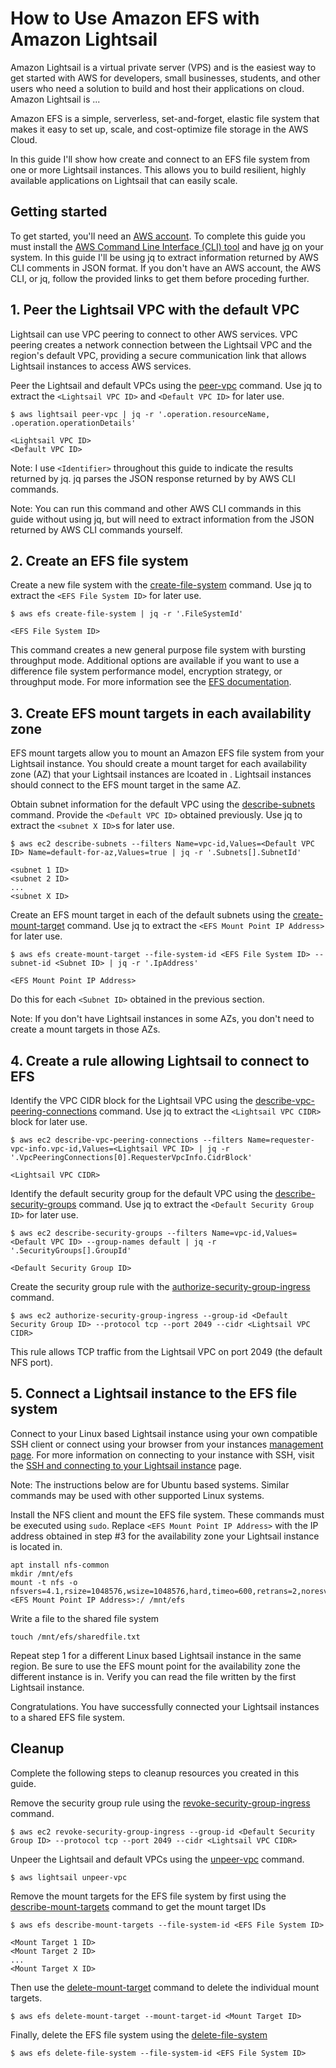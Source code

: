 # How to Use Amazon EFS with Amazon Lightsail

Amazon Lightsail is a virtual private server (VPS) and is the easiest way to get started with AWS for developers, small businesses, students, and other users who need a solution to build and host their applications on cloud. Amazon Lightsail is ...

Amazon EFS is a simple, serverless, set-and-forget, elastic file system that makes it easy to set up, scale, and cost-optimize file storage in the AWS Cloud.

In this guide I'll show how create and connect to an EFS file system from one or more Lightsail instances. This allows you to build resilient, highly available applications on Lightsail that can easily scale.  

## Getting started

To get started, you'll need an [AWS account](https://portal.aws.amazon.com/billing/signup). To complete this guide you must install the [AWS Command Line Interface (CLI) tool](https://docs.aws.amazon.com/cli/latest/userguide/cli-chap-install.html) and have [jq](https://stedolan.github.io/jq/) on your system. In this guide I'll be using jq to extract information returned by AWS CLI comments in JSON format. If you don't have an AWS account, the AWS CLI, or jq, follow the provided links to get them before proceding further.

## 1. Peer the Lightsail VPC with the default VPC

Lightsail can use VPC peering to connect to other AWS services. VPC peering creates a network connection between the Lightsail VPC and the region's default VPC, providing a secure communication link that allows Lightsail instances to access AWS services.

Peer the Lightsail and default VPCs using the  [peer-vpc](https://awscli.amazonaws.com/v2/documentation/api/latest/reference/lightsail/peer-vpc.html) command. Use jq to extract the ```<Lightsail VPC ID>``` and ```<Default VPC ID>``` for later use. 


```
$ aws lightsail peer-vpc | jq -r '.operation.resourceName, .operation.operationDetails'

<Lightsail VPC ID>
<Default VPC ID>
```

Note: I use ```<Identifier>``` throughout this guide to indicate the results returned by jq. jq parses the JSON response returned by by AWS CLI commands.

Note: You can run this command and other AWS CLI commands in this guide without using jq, but will need to extract information from the JSON returned by AWS CLI commands yourself.

## 2. Create an EFS file system

Create a new file system with the [create-file-system](https://awscli.amazonaws.com/v2/documentation/api/latest/reference/efs/create-file-system.html) command. Use jq to extract the ```<EFS File System ID>``` for later use. 

```
$ aws efs create-file-system | jq -r '.FileSystemId'
   
<EFS File System ID>
```

This command creates a new general purpose file system with bursting throughput mode. Additional options are available if you want to use a difference file system performance model, encryption strategy, or throughput mode. For more information see the [EFS documentation](https://docs.aws.amazon.com/efs/index.html). 

## 3. Create EFS mount targets in each availability zone

EFS mount targets allow you to mount an Amazon EFS file system from your Lightsail instance. You should create a mount target for each availability zone (AZ) that your Lightsail instances are lcoated in . Lightsail instances should connect to the EFS mount target in the same AZ. 

Obtain subnet information for the default VPC using the [describe-subnets](https://awscli.amazonaws.com/v2/documentation/api/latest/reference/ec2/describe-subnets.html) command. Provide the ```<Default VPC ID>``` obtained previously. Use jq to extract the ```<subnet X ID>```s for later use. 

```
$ aws ec2 describe-subnets --filters Name=vpc-id,Values=<Default VPC ID> Name=default-for-az,Values=true | jq -r '.Subnets[].SubnetId'

<subnet 1 ID>
<subnet 2 ID>
...
<subnet X ID>
```

Create an EFS mount target in each of the default subnets using the [create-mount-target](https://awscli.amazonaws.com/v2/documentation/api/latest/reference/efs/create-mount-target.html) command.  Use jq to extract the ```<EFS Mount Point IP Address>``` for later use.

```
$ aws efs create-mount-target --file-system-id <EFS File System ID> --subnet-id <Subnet ID> | jq -r '.IpAddress'

<EFS Mount Point IP Address>
```

Do this for each ```<Subnet ID>``` obtained in the previous section.

Note: If you don't have Lightsail instances in some AZs, you don't need to create a mount targets in those AZs. 

## 4. Create a rule allowing Lightsail to connect to EFS

Identify the VPC CIDR block for the Lightsail VPC using the [describe-vpc-peering-connections](https://awscli.amazonaws.com/v2/documentation/api/latest/reference/ec2/describe-vpc-peering-connections.html) command. Use jq to extract the ```<Lightsail VPC CIDR>``` block for later use.

```
$ aws ec2 describe-vpc-peering-connections --filters Name=requester-vpc-info.vpc-id,Values=<Lightsail VPC ID> | jq -r '.VpcPeeringConnections[0].RequesterVpcInfo.CidrBlock'

<Lightsail VPC CIDR>
```

Identify the default security group for the default VPC using the [describe-security-groups](https://awscli.amazonaws.com/v2/documentation/api/latest/reference/ec2/describe-security-groups.html) command. Use jq to extract the ```<Default Security Group ID>``` for later use.

```
$ aws ec2 describe-security-groups --filters Name=vpc-id,Values=<Default VPC ID> --group-names default | jq -r '.SecurityGroups[].GroupId'

<Default Security Group ID>
```

Create the security group rule with the [authorize-security-group-ingress](https://awscli.amazonaws.com/v2/documentation/api/latest/reference/ec2/authorize-security-group-ingress.html) command. 

```
$ aws ec2 authorize-security-group-ingress --group-id <Default Security Group ID> --protocol tcp --port 2049 --cidr <Lightsail VPC CIDR>
```

This rule allows TCP traffic from the Lightsail VPC on port 2049 (the default NFS port).


## 5. Connect a Lightsail instance to the EFS file system

Connect to your Linux based Lightsail instance using your own compatible SSH client or connect using your browser from your instances [management page](https://lightsail.aws.amazon.com/ls/webapp/home/instances). For more information on connecting to your instance with SSH, visit the [SSH and connecting to your Lightsail instance](https://lightsail.aws.amazon.com/ls/docs/en_us/articles/understanding-ssh-in-amazon-lightsail) page. 

Note: The instructions below are for Ubuntu based systems. Similar commands may be used with other supported Linux systems.

Install the NFS client and mount the EFS file system. These commands must be executed using ```sudo```. Replace ```<EFS Mount Point IP Address>``` with the IP address obtained in step #3 for the availability zone your Lightsail instance is located in. 

```
apt install nfs-common
mkdir /mnt/efs
mount -t nfs -o nfsvers=4.1,rsize=1048576,wsize=1048576,hard,timeo=600,retrans=2,noresvport <EFS Mount Point IP Address>:/ /mnt/efs
```

Write a file to the shared file system

```
touch /mnt/efs/sharedfile.txt
```

Repeat step 1 for a different Linux based Lightsail instance in the same region. Be sure to use the EFS mount point for the availability zone the different instance is in. Verify you can read the file written by the first Lightsail instance.

Congratulations. You have successfully connected your Lightsail instances to a shared EFS file system. 


## Cleanup

Complete the following steps to cleanup resources you created in this guide.

Remove the security group rule using the [revoke-security-group-ingress](https://awscli.amazonaws.com/v2/documentation/api/latest/reference/ec2/revoke-security-group-ingress.html) command.

```
$ aws ec2 revoke-security-group-ingress --group-id <Default Security Group ID> --protocol tcp --port 2049 --cidr <Lightsail VPC CIDR>
```

Unpeer the Lightsail and default VPCs using the [unpeer-vpc](https://awscli.amazonaws.com/v2/documentation/api/latest/reference/lightsail/unpeer-vpc.html) command.


```
$ aws lightsail unpeer-vpc
```

Remove the mount targets for the EFS file system by first using the [describe-mount-targets](https://awscli.amazonaws.com/v2/documentation/api/latest/reference/efs/describe-mount-targets.html) command to get the mount target IDs  
   
```
$ aws efs describe-mount-targets --file-system-id <EFS File System ID>

<Mount Target 1 ID>
<Mount Target 2 ID>
...
<Mount Target X ID>
```

Then use the [delete-mount-target](https://awscli.amazonaws.com/v2/documentation/api/latest/reference/efs/delete-mount-target.html) command to delete the individual mount targets.

```
$ aws efs delete-mount-target --mount-target-id <Mount Target ID>
```

Finally, delete the EFS file system using the [delete-file-system](https://awscli.amazonaws.com/v2/documentation/api/latest/reference/efs/delete-file-system.html)

```
$ aws efs delete-file-system --file-system-id <EFS File System ID>
```

